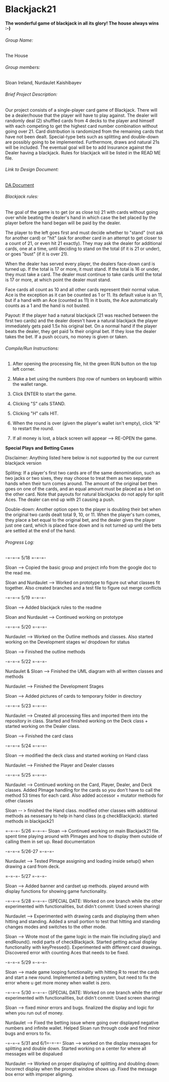 # Blackjack21
**The wonderful game of blackjack in all its glory! The house always wins :-)**

###### Group Name:
The House
###### Group members:
Sloan Ireland, Nurdaulet Kaishibayev
###### Brief Project Description:
Our project consists of a single-player card game of Blackjack. There will be a dealer/house that the player will have to play against. The dealer will randomly deal (2) shuffled cards from 4 decks to the player and himself with each competing to get the highest card number combination without going over 21. Card distribution is randomized from the remaining cards that have not been dealt. Special-type bets such as splitting and double-down are possibly going to be implemented. Furthermore, draws and natural 21s will be included. The eventual goal will be to add Insurance against the Dealer having a blackjack. Rules for blackjack will be listed in the READ ME file.

###### Link to Design Document:
[DA Document](https://docs.google.com/document/d/14e9wDzL2M29oHePiIcvPqf9Y1P8A0Q__MjswjDk05i8/edit?usp=sharing)

###### Blackjack rules:
The goal of the game is to get (or as close to) 21 with cards without going over while beating the dealer's hand in which case the bet placed by the player before the hand began will be paid by the dealer.

The player to the left goes first and must decide whether to "stand" (not ask for another card) or "hit" (ask for another card in an attempt to get closer to a count of 21, or even hit 21 exactly). They may ask the dealer for additional cards, one at a time, until deciding to stand on the total (if it is 21 or under), or goes "bust" (if it is over 21).

When the dealer has served every player, the dealers face-down card is turned up. If the total is 17 or more, it must stand. If the total is 16 or under, they must take a card. The dealer must continue to take cards until the total is 17 or more, at which point the dealer must stand.

Face cards all count as 10 and all other cards represent their normal value. Ace is the exception as it can be counted as 1 or 11. Its default value is an 11, but if a hand with an Ace (counted as 11) in it busts, the Ace automatically counts as a 1 and the hand is not busted.

Payout: If the player had a natural blackjack (21 was reached between the first two cards) and the dealer doesn't have a natural blackjack the player immediately gets paid 1.5x his original bet. On a normal hand if the player beats the dealer, they get paid 1x their original bet. If they lose the dealer takes the bet. If a push occurs, no money is given or taken.

###### Compile/Run Instructions:
1) After opening the processing file, hit the green RUN button on the top left corner.

2) Make a bet using the numbers (top row of numbers on keyboard) within the wallet range.

3) Click ENTER to start the game.

4) Clicking "S" calls STAND.

5) Clicking "H" calls HIT.

6) When the round is over (given the player's wallet isn't empty), click "R" to restart the round.

7) If all money is lost, a black screen will appear --> RE-OPEN the game.

**Special Plays and Betting Cases**

Disclaimer: Anything listed here below is not supported by the our current blackjack version

Spliting: If a player's first two cards are of the same denomination, such as two jacks or two sixes, they may choose to treat them as two separate hands when their turn comes around. The amount of the original bet then goes on one of the cards, and an equal amount must be placed as a bet on the other card. Note that payouts for natural blackjacks do not apply for split Aces. The dealer can end up with 21 causing a push.

Double-down: Another option open to the player is doubling their bet when the original two cards dealt total 9, 10, or 11. When the player's turn comes, they place a bet equal to the original bet, and the dealer gives the player just one card, which is placed face down and is not turned up until the bets are settled at the end of the hand.


###### Progress Log:
-=-=-= 5/18 =-=-=-


Sloan --> Copied the basic group and project info from the google doc to the read me.

Sloan and Nurdaulet --> Worked on prototype to figure out what classes fit together.
Also created branches and a test file to figure out merge conflicts


-=-=-= 5/19 =-=-=-


Sloan --> Added blackjack rules to the readme

Sloan and Nurdaulet --> Continued working on prototype


-=-=-= 5/20 =-=-=-


Nurdaulet --> Worked on the Outline methods and classes. Also started working on the Development stages w/ dropdown for status

Sloan --> Finished the outline methods


-=-=-= 5/22 =-=-=-


Nurdaulet & Sloan --> Finished the UML diagram with all written classes and methods

Nurdaulet --> Finished the Development Stages

Sloan --> Added pictures of cards to temporary folder in directory


-=-=-= 5/23 =-=-=-


Nurdaulet --> Created all processing files and imported them into the repository in class. Started and finished working on the Deck class + started working on the Dealer class.

Sloan --> Finished the card class


-=-=-= 5/24 =-=-=-


Sloan --> modified the deck class and started working on Hand class

Nurdaulet --> Finished the Player and Dealer classes


-=-=-= 5/25 =-=-=-


Nurdaulet --> Continued working on the Card, Player, Dealer, and Deck classes. Added PImage handling for the cards so you don't have to call the method 53 times for each card. Also added accessor + mutator methods for other classes

Sloan -- > finished the Hand class. modified other classes with additional methods as nessesary to help in hand class (e.g checkBlackjack). started methods in blackjack21


=-=-=- 5/26 =-=-=-
Sloan --> Continued working on main Blackjack21 file. spent time playing around with PImages and how to display them outside of calling them in set up. Read documentation


-=-=-= 5/26-27 =-=-=-

Nurdaulet --> Tested PImage assigning and loading inside setup() when drawing a card from deck.


=-=-=- 5/27 =-=-=-


Sloan --> Added banner and cardset up methods. played around with display functions for showing game functionality.


-=-=-= 5/28 =-=-=- (SPECIAL DATE: Worked on one branch while the other experimented with functionalities, but didn't commit: Used screen sharing)


Nurdaulet --> Experimented with drawing cards and displaying them when hitting and standing. Added a small portion to test that hitting and standing changes modes and switches to the other mode.

Sloan --> Wrote most of the game logic in the main file including play() and endRound(). redid parts of checkBlackjack. Started getting actual display functionality with keyPressed(). Experimented with different card drawings. Discovered error with counting Aces that needs to be fixed.  


-=-=-= 5/29 =-=-=-


Sloan --> made game looping functionality with hitting R to reset the cards and start a new round. Implemented a betting system, but need to fix the error where u get more money when wallet is zero.


-=-=-= 5/30 =-=-=- (SPECIAL DATE: Worked on one branch while the other experimented with functionalities, but didn't commit: Used screen sharing)


Sloan --> fixed minor errors and bugs. finalized the display and logic for when you run out of money.

Nurdaulet --> Fixed the betting issue where going over displayed negative numbers and infinite wallet. Helped Sloan run through code and find minor bugs and errors to fix.


-=-=-= 5/31 and 6/1=-=-=-
Sloan --> worked on the display messages for splitting and double down. Started working on a center for where all messages will be dispalued

Nurdaulet --> Worked on proper displaying of splitting and doubling down: Incorrect display when the prompt window shows up. Fixed the message box error with improper aligning.
